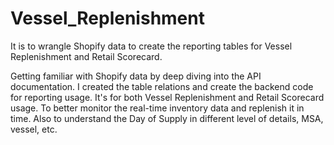 # Vessel_Replenishment
It is to wrangle Shopify data to create the reporting tables for Vessel Replenishment and Retail Scorecard.

Getting familiar with Shopify data by deep diving into the API documentation. I created the table relations and create the backend code for reporting usage.
It's for both Vessel Replenishment and Retail Scorecard usage. To better monitor the real-time inventory data and replenish it in time.
Also to understand the Day of Supply in different level of details, MSA, vessel, etc.

